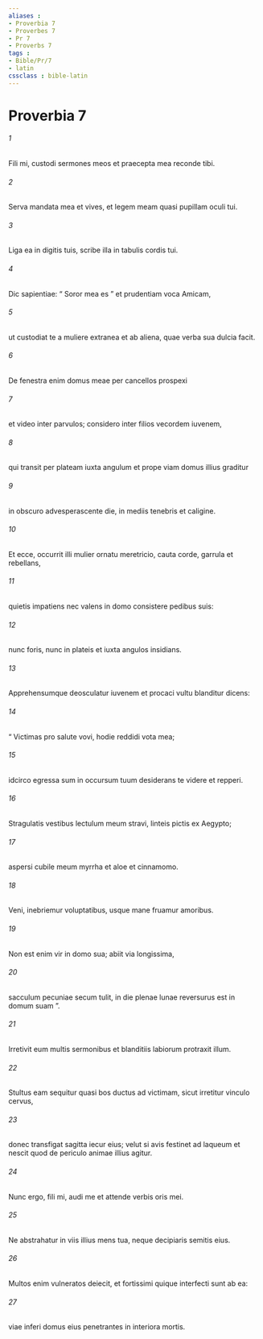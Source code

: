 ```yaml
---
aliases : 
- Proverbia 7
- Proverbes 7
- Pr 7
- Proverbs 7
tags : 
- Bible/Pr/7
- latin
cssclass : bible-latin
---
```


# Proverbia 7

###### 1
Fili mi, custodi sermones meos et praecepta mea reconde tibi.
###### 2
Serva mandata mea et vives, et legem meam quasi pupillam oculi tui.
###### 3
Liga ea in digitis tuis, scribe illa in tabulis cordis tui.
###### 4
Dic sapientiae: “ Soror mea es ” et prudentiam voca Amicam,
###### 5
ut custodiat te a muliere extranea et ab aliena, quae verba sua dulcia facit.
###### 6
De fenestra enim domus meae per cancellos prospexi
###### 7
et video inter parvulos; considero inter filios vecordem iuvenem,
###### 8
qui transit per plateam iuxta angulum et prope viam domus illius graditur
###### 9
in obscuro advesperascente die, in mediis tenebris et caligine.
###### 10
Et ecce, occurrit illi mulier ornatu meretricio, cauta corde, garrula et rebellans,
###### 11
quietis impatiens nec valens in domo consistere pedibus suis:
###### 12
nunc foris, nunc in plateis et iuxta angulos insidians.
###### 13
Apprehensumque deosculatur iuvenem et procaci vultu blanditur dicens:
###### 14
“ Victimas pro salute vovi, hodie reddidi vota mea;
###### 15
idcirco egressa sum in occursum tuum desiderans te videre et repperi.
###### 16
Stragulatis vestibus lectulum meum stravi, linteis pictis ex Aegypto;
###### 17
aspersi cubile meum myrrha et aloe et cinnamomo.
###### 18
Veni, inebriemur voluptatibus, usque mane fruamur amoribus.
###### 19
Non est enim vir in domo sua; abiit via longissima,
###### 20
sacculum pecuniae secum tulit, in die plenae lunae reversurus est in domum suam ”.
###### 21
Irretivit eum multis sermonibus et blanditiis labiorum protraxit illum.
###### 22
Stultus eam sequitur quasi bos ductus ad victimam, sicut irretitur vinculo cervus,
###### 23
donec transfigat sagitta iecur eius; velut si avis festinet ad laqueum et nescit quod de periculo animae illius agitur.
###### 24
Nunc ergo, fili mi, audi me et attende verbis oris mei.
###### 25
Ne abstrahatur in viis illius mens tua, neque decipiaris semitis eius.
###### 26
Multos enim vulneratos deiecit, et fortissimi quique interfecti sunt ab ea:
###### 27
viae inferi domus eius penetrantes in interiora mortis.
